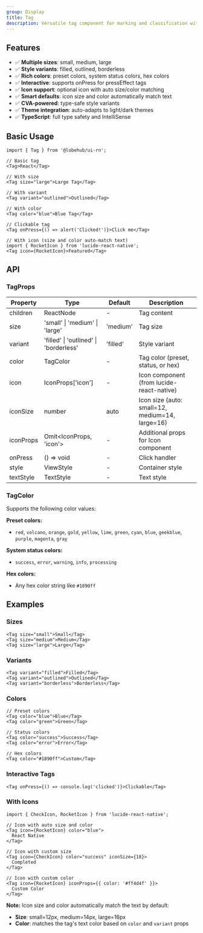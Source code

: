 ```yaml
---
group: Display
title: Tag
description: Versatile tag component for marking and classification with multiple sizes, variants, and color options.
---
```


## Features

- ✅ **Multiple sizes**: small, medium, large
- ✅ **Style variants**: filled, outlined, borderless
- ✅ **Rich colors**: preset colors, system status colors, hex colors
- ✅ **Interactive**: supports onPress for pressEffect tags
- ✅ **Icon support**: optional icon with auto size/color matching
- ✅ **Smart defaults**: icon size and color automatically match text
- ✅ **CVA-powered**: type-safe style variants
- ✅ **Theme integration**: auto-adapts to light/dark themes
- ✅ **TypeScript**: full type safety and IntelliSense

## Basic Usage

```tsx
import { Tag } from '@lobehub/ui-rn';

// Basic tag
<Tag>React</Tag>

// With size
<Tag size="large">Large Tag</Tag>

// With variant
<Tag variant="outlined">Outlined</Tag>

// With color
<Tag color="blue">Blue Tag</Tag>

// Clickable tag
<Tag onPress={() => alert('Clicked!')}>Click me</Tag>

// With icon (size and color auto-match text)
import { RocketIcon } from 'lucide-react-native';
<Tag icon={RocketIcon}>Featured</Tag>
```

## API

### TagProps

| Property  | Type                                   | Default  | Description                                     |
| --------- | -------------------------------------- | -------- | ----------------------------------------------- |
| children  | ReactNode                              | -        | Tag content                                     |
| size      | 'small' \| 'medium' \| 'large'         | 'medium' | Tag size                                        |
| variant   | 'filled' \| 'outlined' \| 'borderless' | 'filled' | Style variant                                   |
| color     | TagColor                               | -        | Tag color (preset, status, or hex)              |
| icon      | IconProps\['icon']                     | -        | Icon component (from lucide-react-native)       |
| iconSize  | number                                 | auto     | Icon size (auto: small=12, medium=14, large=16) |
| iconProps | Omit\<IconProps, 'icon'>               | -        | Additional props for Icon component             |
| onPress   | () => void                             | -        | Click handler                                   |
| style     | ViewStyle                              | -        | Container style                                 |
| textStyle | TextStyle                              | -        | Text style                                      |

### TagColor

Supports the following color values:

**Preset colors:**

- `red`, `volcano`, `orange`, `gold`, `yellow`, `lime`, `green`, `cyan`, `blue`, `geekblue`, `purple`, `magenta`, `gray`

**System status colors:**

- `success`, `error`, `warning`, `info`, `processing`

**Hex colors:**

- Any hex color string like `#1890ff`

## Examples

### Sizes

```tsx
<Tag size="small">Small</Tag>
<Tag size="medium">Medium</Tag>
<Tag size="large">Large</Tag>
```

### Variants

```tsx
<Tag variant="filled">Filled</Tag>
<Tag variant="outlined">Outlined</Tag>
<Tag variant="borderless">Borderless</Tag>
```

### Colors

```tsx
// Preset colors
<Tag color="blue">Blue</Tag>
<Tag color="green">Green</Tag>

// Status colors
<Tag color="success">Success</Tag>
<Tag color="error">Error</Tag>

// Hex colors
<Tag color="#1890ff">Custom</Tag>
```

### Interactive Tags

```tsx
<Tag onPress={() => console.log('clicked')}>Clickable</Tag>
```

### With Icons

```tsx
import { CheckIcon, RocketIcon } from 'lucide-react-native';

// Icon with auto size and color
<Tag icon={RocketIcon} color="blue">
  React Native
</Tag>

// Icon with custom size
<Tag icon={CheckIcon} color="success" iconSize={18}>
  Completed
</Tag>

// Icon with custom color
<Tag icon={RocketIcon} iconProps={{ color: '#ff4d4f' }}>
  Custom Color
</Tag>
```

**Note:** Icon size and color automatically match the text by default:

- **Size**: small=12px, medium=14px, large=16px
- **Color**: matches the tag's text color based on `color` and `variant` props
